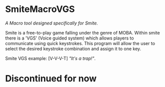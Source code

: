 # SmiteMacroVGS
<p><i>A Macro tool designed specifically for Smite.</i></p>
<p>Smite is a free-to-play game falling under the genre of MOBA. Within smite there is a 'VGS' (Voice guided system) which allows players to communicate using quick keystrokes. This program will allow the user to select the desired keystroke combination and assign it to one key.</p>
<p>Smite VGS example: [V-V-V-T] <i>"It's a trap!"</i>.</p>

<H1>Discontinued for now</h1>
